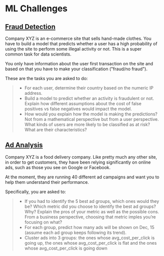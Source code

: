 # ML Challenges

## [Fraud Detection](https://github.com/tsunghanwu/ML-challenges/blob/master/Fraud/fraud%20detection.ipynb)

Company XYZ is an e-commerce site that sells hand-made clothes. You have to build a model that predicts whether a user has a high probability of using the site to perform some illegal activity or not. This is a super common task for data scientists.

You only have information about the user first transaction on the site and based on that you have to make your classification ("fraud/no fraud").

These are the tasks you are asked to do:

> * For each user, determine their country based on the numeric IP address.
> * Build a model to predict whether an activity is fraudulent or not. Explain how different assumptions about the cost of false positives vs false negatives would impact the model.
> * How would you explain how the model is making the predictions? Not from a mathematical perspective but from a user perspective. What kinds of users are more likely to be classified as at risk? What are their characteristics?

## [Ad Analysis](https://github.com/tsunghanwu/ML-challenges/blob/master/Ad/ad%20analysis.ipynb)

Company XYZ is a food delivery company. Like pretty much any other site, in order to get customers, they have been relying significantly on online ads, such as those you see on Google or Facebook.

At the moment, they are running 40 different ad campaigns and want you to help them understand their performance.

Specifically, you are asked to:

> * If you had to identify the 5 best ad groups, which ones would they be? Which metric did you choose to identify the best ad groups? Why? Explain the pros of your metric as well as the possible cons. From a business perspective, choosing that metric imples you’re focusing on what?
> * For each group, predict how many ads will be shown on Dec, 15 (assume each ad group keeps following its trend).
> * Cluster ads into 3 groups: the ones whose avg_cost_per_click is going up, the ones whose avg_cost_per_click is flat and the ones whose avg_cost_per_click is going down

